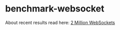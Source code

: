 # benchmark-websocket

About recent results read here: [2 Million WebSockets](https://oatpp.io/benchmark/websocket/2-million/)
